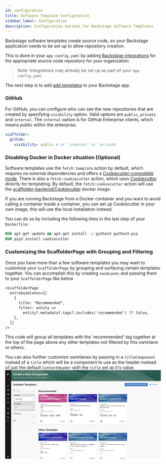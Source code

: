 ```yaml
---
id: configuration
title: Software Template Configuration
sidebar_label: Configuration
description: Configuration options for Backstage Software Templates
---
```


Backstage software templates create source code, so your Backstage application
needs to be set up to allow repository creation.

This is done in your `app-config.yaml` by adding
[Backstage integrations](https://backstage.io/docs/integrations/) for the
appropriate source code repository for your organization.

> Note: Integrations may already be set up as part of your `app-config.yaml`.

The next step is to add
[add templates](http://backstage.io/docs/features/software-templates/adding-templates)
to your Backstage app.

### GitHub

For GitHub, you can configure who can see the new repositories that are created
by specifying `visibility` option. Valid options are `public`, `private` and
`internal`. The `internal` option is for GitHub Enterprise clients, which means
public within the enterprise.

```yaml
scaffolder:
  github:
    visibility: public # or 'internal' or 'private'
```

### Disabling Docker in Docker situation (Optional)

Software templates use the `fetch:template` action by default, which requires no
external dependencies and offers a
[Cookiecutter-compatible mode](https://backstage.io/docs/features/software-templates/builtin-actions#using-cookiecuttercompat-mode).
There is also a `fetch:cookiecutter` action, which uses
[Cookiecutter](https://github.com/cookiecutter/cookiecutter) directly for
templating. By default, the `fetch:cookiecutter` action will use the
[scaffolder-backend/Cookiecutter](https://github.com/backstage/backstage/blob/master/plugins/scaffolder-backend/scripts/Cookiecutter.dockerfile)
docker image.

If you are running Backstage from a Docker container and you want to avoid
calling a container inside a container, you can set up Cookiecutter in your own
image, this will use the local installation instead.

You can do so by including the following lines in the last step of your
`Dockerfile`:

```Dockerfile
RUN apt-get update && apt-get install -y python3 python3-pip
RUN pip3 install cookiecutter
```

### Customizing the ScaffolderPage with Grouping and Filtering

Once you have more than a few software templates you may want to customize your
`ScaffolderPage` by grouping and surfacing certain templates together. You can
accomplish this by creating `swimLanes` and passing them to your
`ScaffolderPage` like below

```
<ScaffolderPage
  extraSwimlanes={[
    {
      title: "Recommended",
      filter: entity =>
        entity?.metadata?.tags?.includes('recommended') ?? false,
    },
  ]}
/>
```

This code will group all templates with the 'recommended' tag together at the
top of the page above any other templates not filtered by this swimlane or
others.

You can also further customize swimlanes by passing in a `titleComponent`
instead of a `title` which will be a component to use as the header instead of
just the default `ContentHeader` with the `title` set as it's value.
![Grouped Templates](../../assets/software-templates/grouped-templates.png)
